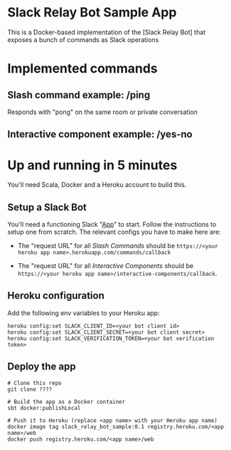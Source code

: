 # Slack Relay Bot Sample App

This is a Docker-based implementation of the [Slack Relay Bot] that exposes a bunch of commands as Slack operations


# Implemented commands

## Slash command example: /ping

Responds with "pong" on the same room or private conversation

## Interactive component example: /yes-no


# Up and running in 5 minutes

You'll need Scala, Docker and a Heroku account to build this.

## Setup a Slack Bot

You'll need a functioning Slack "[App](https://api.slack.com/apps)" to start. Follow the instructions to setup one from scratch. The relevant configs you have to make here are:

- The "request URL" for all *Slash Commands* should be `https://<your heroku app name>.herokuapp.com/commands/callback`

- The "request URL" for all *Interactive Components* should be `https://<your heroku app name>/interactive-components/callback`.


## Heroku configuration

Add the following env variables to your Heroku app:

```
heroku config:set SLACK_CLIENT_ID=<your bot client id>
heroku config:set SLACK_CLIENT_SECRET=<your bot client secret>
heroku config:set SLACK_VERIFICATION_TOKEN=<your bot verification token> 
```


## Deploy the app
```
# Clone this repo
git clone ????

# Build the app as a Docker container
sbt docker:publishLocal

# Push it to Heroku (replace <app name> with your Heroku app name)
docker image tag slack_relay_bot_sample:0.1 registry.heroku.com/<app name>/web
docker push registry.heroku.com/<app name>/web
```
